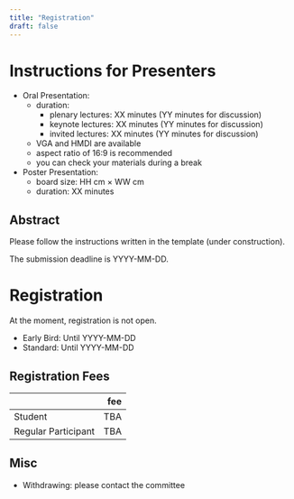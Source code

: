 ```yaml
---
title: "Registration"
draft: false
---
```


# Instructions for Presenters

- Oral Presentation:
    - duration:
        - plenary lectures: XX minutes (YY minutes for discussion)
        - keynote lectures: XX minutes (YY minutes for discussion)
        - invited lectures: XX minutes (YY minutes for discussion)
    - VGA and HMDI are available
    - aspect ratio of 16:9 is recommended
    - you can check your materials during a break
- Poster Presentation:
    - board size: HH cm × WW cm
    - duration: XX minutes

## Abstract

Please follow the instructions written in the template (under construction).

The submission deadline is YYYY-MM-DD.

# Registration

At the moment, registration is not open.

- Early Bird: Until YYYY-MM-DD
- Standard: Until YYYY-MM-DD

## Registration Fees

|   | fee |
|---|----:|
| Student | TBA |
| Regular Participant | TBA |

## Misc

- Withdrawing: please contact the committee
